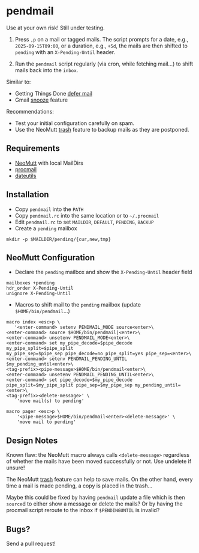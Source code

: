 # pendmail

Use at your own risk! Still under testing.

1. Press `,p` on a mail or tagged mails. The script prompts for a date, 
   e.g., `2025-09-15T09:00`, or a duration, e.g., `+5d`, the mails are then 
   shifted to `pending` with an `X-Pending-Until` header.

2. Run the `pendmail` script regularly (via cron, while fetching mail...) to 
   shift mails back into the `inbox`.

Similar to:
* Getting Things Done [defer mail](https://gettingthingsdone.com/wp-content/uploads/2014/10/GettingEmail.pdf)
* Gmail [snooze](https://support.google.com/mail/answer/7622010?hl=en&co=GENIE.Platform%3DDesktop) feature

Recommendations:
* Test your initial configuration carefully on spam.
* Use the NeoMutt [trash](https://neomutt.org/feature/trash) feature to 
  backup mails as they are postponed.

## Requirements

* [NeoMutt](https://neomutt.org) with local MailDirs
* [procmail](https://porkmail.org/era/procmail/quickref)
* [dateutils](https://www.fresse.org/dateutils/)

## Installation

* Copy `pendmail` into the `PATH`
* Copy `pendmail.rc` into the same location or to `~/.procmail`
* Edit `pendmail.rc` to set `MAILDIR`, `DEFAULT`, `PENDING`, `BACKUP`
* Create a `pending` mailbox
```
mkdir -p $MAILDIR/pending/{cur,new,tmp}
```

## NeoMutt Configuration

* Declare the `pending` mailbox and show the `X-Pending-Until` header field
```
mailboxes +pending
hdr_order X-Pending-Until
unignore X-Pending-Until
```

* Macros to shift mail to the `pending` mailbox (update 
  `$HOME/bin/pendmail`...)
```
macro index <esc>p \
   '<enter-command> setenv PENDMAIL_MODE source<enter>\
<enter-command> source $HOME/bin/pendmail|<enter>\
<enter-command> unsetenv PENDMAIL_MODE<enter>\
<enter-command> set my_pipe_decode=$pipe_decode my_pipe_split=$pipe_split 
my_pipe_sep=$pipe_sep pipe_decode=no pipe_split=yes pipe_sep=<enter>\
<enter-command> setenv PENDMAIL_PENDING_UNTIL $my_pending_until<enter>\
<tag-prefix><pipe-message>$HOME/bin/pendmail<enter>\
<enter-command> unsetenv PENDMAIL_PENDING_UNTIL<enter>\
<enter-command> set pipe_decode=$my_pipe_decode pipe_split=$my_pipe_split pipe_sep=$my_pipe_sep my_pending_until=<enter>\
<tag-prefix><delete-message>' \
    'move mail(s) to pending'

macro pager <esc>p \
    '<pipe-message>$HOME/bin/pendmail<enter><delete-message>' \
    'move mail to pending'
```

## Design Notes

Known flaw: the NeoMutt macro always calls `<delete-message>` regardless of 
whether the mails have been moved successfully or not. Use undelete if 
unsure!

The NeoMutt [trash](https://neomutt.org/feature/trash) feature can help to 
save mails. On the other hand, every time a mail is made pending, a copy is 
placed in the trash...

Maybe this could be fixed by having `pendmail` update a file which is then 
`source`d to either show a message or delete the mails? Or by having the 
procmail script reroute to the inbox if `$PENDINGUNTIL` is invalid?

## Bugs?

Send a pull request!

